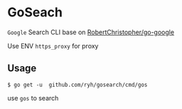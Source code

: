 # GoSeach

`Google` Search CLI base on [RobertChristopher/go-google](https://github.com/RobertChristopher/go-google)

Use ENV `https_proxy` for proxy

## Usage

```
$ go get -u  github.com/ryh/gosearch/cmd/gos
```
use `gos` to search
